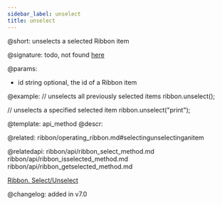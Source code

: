 ```yaml
---
sidebar_label: unselect
title: unselect
---          
```


@short: unselects a selected Ribbon item

@signature: todo, not found [here](https://cdn.dhtmlx.com/suite/pro/edge/types/ts-ribbon/sources/types.d.ts)

@params:
- id	string  optional, the id of a Ribbon item

@example:
// unselects all previously selected items
ribbon.unselect();
 
// unselects a specified selected item
ribbon.unselect("print");


@template: api_method
@descr:

@related: ribbon/operating_ribbon.md#selectingunselectinganitem

@relatedapi:
ribbon/api/ribbon_select_method.md
ribbon/api/ribbon_isselected_method.md
ribbon/api/ribbon_getselected_method.md

[Ribbon. Select/Unselect](https://snippet.dhtmlx.com/0vy8uk4s)

@changelog:
added in v7.0

